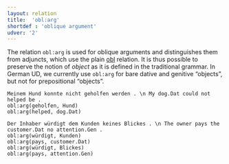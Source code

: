 ```yaml
---
layout: relation
title:  'obl:arg'
shortdef : 'oblique argument'
udver: '2'
---
```


The relation `obl:arg` is used for oblique arguments and distinguishes them from
adjuncts, which use the plain [obl]() relation. It is thus possible to preserve
the notion of _object_ as it is defined in the traditional grammar. In German UD,
we currently use `obl:arg` for bare dative and genitive “objects”, but not for
prepositional “objects”.

~~~ sdparse
Meinem Hund konnte nicht geholfen werden . \n My dog.Dat could not helped be .
obl:arg(geholfen, Hund)
obl:arg(helped, dog.Dat)
~~~

~~~ sdparse
Der Inhaber würdigt dem Kunden keines Blickes . \n The owner pays the customer.Dat no attention.Gen .
obl:arg(würdigt, Kunden)
obl:arg(pays, customer.Dat)
obl:arg(würdigt, Blickes)
obl:arg(pays, attention.Gen)
~~~
<!-- Interlanguage links updated Ne 5. května 2024, 18:21:36 CEST -->
